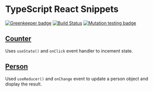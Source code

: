 # TypeScript React Snippets

[![Greenkeeper badge](https://badges.greenkeeper.io/mauricedb/ts-react.svg)](https://greenkeeper.io/)
[![Build Status](https://travis-ci.org/mauricedb/ts-react.svg?branch=master)](https://travis-ci.org/mauricedb/ts-react)
[![Mutation testing badge](https://img.shields.io/endpoint?style=flat&url=https%3A%2F%2Fbadge-api.stryker-mutator.io%2Fapi%2Fgithub.com%2Fmauricedb%2Fts-react%2Fmaster)](https://stryker-mutator.github.io)

## [Counter](src/Counter/Counter.tsx)

Uses `useState()` and `onClick` event handler to incement state.

## [Person](src/Person/Person.tsx)

Used `useReducer()` and `onChange` event to update a person object and display the result.
